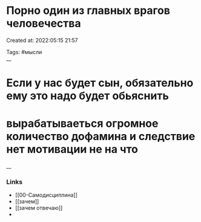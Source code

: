 # Порно один из главных врагов человечества

Created at: 2022:05:15 21:57

Tags: #мысли  
__ 

# Если у нас будет сын, обязательно ему это надо будет обьяснить
# вырабатываеться огромное количество дофамина и следствие нет мотивации не на что  

__

### Links
- [[00-Самодисциплина]]
- [[зачем]]
- [[зачем отвечаю]]
-